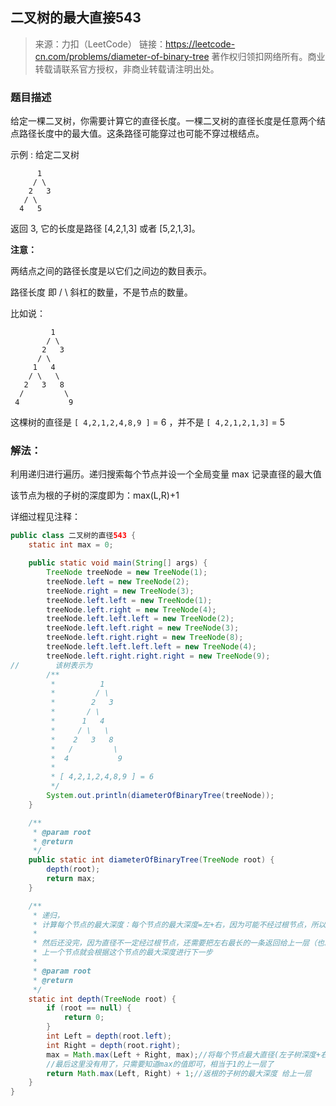 ## 二叉树的最大直接543

> 来源：力扣（LeetCode）
> 链接：https://leetcode-cn.com/problems/diameter-of-binary-tree
> 著作权归领扣网络所有。商业转载请联系官方授权，非商业转载请注明出处。

### 题目描述

给定一棵二叉树，你需要计算它的直径长度。一棵二叉树的直径长度是任意两个结点路径长度中的最大值。这条路径可能穿过也可能不穿过根结点。

 

示例 :
给定二叉树

          1
         / \
        2   3
       / \     
      4   5    
返回 3, 它的长度是路径 [4,2,1,3] 或者 [5,2,1,3]。

 

**注意：**

两结点之间的路径长度是以它们之间边的数目表示。

路径长度 即 / \ 斜杠的数量，不是节点的数量。

比如说：

```
         1
        / \
       2   3
      / \
     1   4
    / \   \
   2   3   8
  /         \
 4           9
```

这棵树的直径是 `[ 4,2,1,2,4,8,9 ]` = 6 ，并不是 `[ 4,2,1,2,1,3]` = 5



### 解法：

利用递归进行遍历。递归搜索每个节点并设一个全局变量 max 记录直径的最大值

该节点为根的子树的深度即为：max(L,R)+1

详细过程见注释：

```java
public class 二叉树的直径543 {
    static int max = 0;

    public static void main(String[] args) {
        TreeNode treeNode = new TreeNode(1);
        treeNode.left = new TreeNode(2);
        treeNode.right = new TreeNode(3);
        treeNode.left.left = new TreeNode(1);
        treeNode.left.right = new TreeNode(4);
        treeNode.left.left.left = new TreeNode(2);
        treeNode.left.left.right = new TreeNode(3);
        treeNode.left.right.right = new TreeNode(8);
        treeNode.left.left.left.left = new TreeNode(4);
        treeNode.left.right.right.right = new TreeNode(9);
//        该树表示为
        /**
         *          1
         *         / \
         *        2   3
         *       / \
         *      1   4
         *     / \   \
         *    2   3   8
         *   /         \
         *  4           9
         *
         * [ 4,2,1,2,4,8,9 ] = 6
         */
        System.out.println(diameterOfBinaryTree(treeNode));
    }

    /**
     * @param root
     * @return
     */
    public static int diameterOfBinaryTree(TreeNode root) {
        depth(root);
        return max;
    }

    /**
     * 递归，
     * 计算每个节点的最大深度：每个节点的最大深度=左+右，因为可能不经过根节点，所以用一个max存储
     *
     * 然后还没完，因为直径不一定经过根节点，还需要把左右最长的一条返回给上一层（也就是上一个节点），
     * 上一个节点就会根据这个节点的最大深度进行下一步
     *
     * @param root
     * @return
     */
    static int depth(TreeNode root) {
        if (root == null) {
            return 0;
        }
        int Left = depth(root.left);
        int Right = depth(root.right);
        max = Math.max(Left + Right, max);//将每个节点最大直径(左子树深度+右子树深度)当前最大值比较并取大者
        //最后这里没有用了，只需要知道max的值即可，相当于1的上一层了
        return Math.max(Left, Right) + 1;//返根的子树的最大深度 给上一层
    }
}
```

